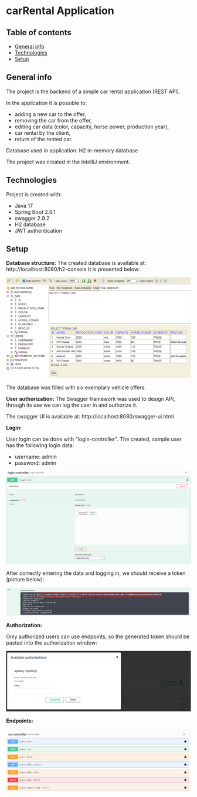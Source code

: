 # carRental Application


## Table of contents
* [General info](#general-info)
* [Technologies](#technologies)
* [Setup](#setup)

## General info
The project is the backend of a simple car rental application (REST API).

In the application it is possible to:
- adding a new car to the offer,
- removing the car from the offer,
- editing car data (color, capacity, horse power, production year),
- car rental by the client,
- return of the rented car.

Database used in application:
H2 in-memory database

The project was created in the IntelliJ environment.
	
## Technologies
Project is created with:
* Java 17
* Spring Boot 2.6.1
* swagger 2.9.2
* H2 database
* JWT authentication

## Setup

**Database structure:**
The created database is available at: http://localhost:8080/h2-console
It is presented below:

![database_structure](./img/database.png)

The database was filled with six exemplary vehicle offers.

**User authorization:**
The Swagger framework was used to design APi, through its use we can log the user in and authorize it.

The swagger UI is available at: http://localhost:8080/swagger-ui.html

**Login:**

User login can be done with "login-controller". The created, sample user has the following login data:
* username: admin
* password: admin

![login](./img/login.png)

After correctly entering the data and logging in, we should receive a token (picture below):

![token](./img/token.png)

**Authorization:**

Only authorized users can use endpoints, so the generated token should be pasted into the authorization window:

![authorization](./img/authorization.png)

**Endpoints:**


![endpoints](./img/endpoints.png)




